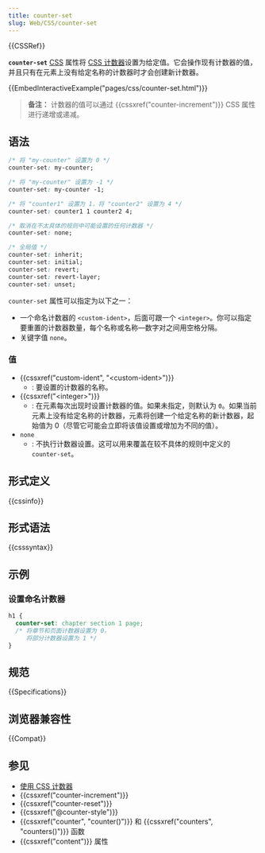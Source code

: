 ```yaml
---
title: counter-set
slug: Web/CSS/counter-set
---
```


{{CSSRef}}

**`counter-set`** [CSS](/zh-CN/docs/Web/CSS) 属性将 [CSS 计数器](/zh-CN/docs/Web/CSS/CSS_counter_styles/Using_CSS_counters)设置为给定值。它会操作现有计数器的值，并且只有在元素上没有给定名称的计数器时才会创建新计数器。

{{EmbedInteractiveExample("pages/css/counter-set.html")}}

> **备注：** 计数器的值可以通过 {{cssxref("counter-increment")}} CSS 属性进行递增或递减。

## 语法

```css
/* 将 "my-counter" 设置为 0 */
counter-set: my-counter;

/* 将 "my-counter" 设置为 -1 */
counter-set: my-counter -1;

/* 将 "counter1" 设置为 1，将 "counter2" 设置为 4 */
counter-set: counter1 1 counter2 4;

/* 取消在不太具体的规则中可能设置的任何计数器 */
counter-set: none;

/* 全局值 */
counter-set: inherit;
counter-set: initial;
counter-set: revert;
counter-set: revert-layer;
counter-set: unset;
```

`counter-set` 属性可以指定为以下之一：

- 一个命名计数器的 `<custom-ident>`，后面可跟一个 `<integer>`。你可以指定要重置的计数器数量，每个名称或名称—数字对之间用空格分隔。
- 关键字值 `none`。

### 值

- {{cssxref("custom-ident", "&lt;custom-ident&gt;")}}
  - : 要设置的计数器的名称。
- {{cssxref("&lt;integer&gt;")}}
  - : 在元素每次出现时设置计数器的值。如果未指定，则默认为 `0`。如果当前元素上没有给定名称的计数器，元素将创建一个给定名称的新计数器，起始值为 0（尽管它可能会立即将该值设置或增加为不同的值）。
- `none`
  - : 不执行计数器设置。这可以用来覆盖在较不具体的规则中定义的 `counter-set`。

## 形式定义

{{cssinfo}}

## 形式语法

{{csssyntax}}

## 示例

### 设置命名计数器

```css
h1 {
  counter-set: chapter section 1 page;
  /* 将章节和页面计数器设置为 0，
     将部分计数器设置为 1 */
}
```

## 规范

{{Specifications}}

## 浏览器兼容性

{{Compat}}

## 参见

- [使用 CSS 计数器](/zh-CN/docs/Web/CSS/CSS_counter_styles/Using_CSS_counters)
- {{cssxref("counter-increment")}}
- {{cssxref("counter-reset")}}
- {{cssxref("@counter-style")}}
- {{cssxref("counter", "counter()")}} 和 {{cssxref("counters", "counters()")}} 函数
- {{cssxref("content")}} 属性
